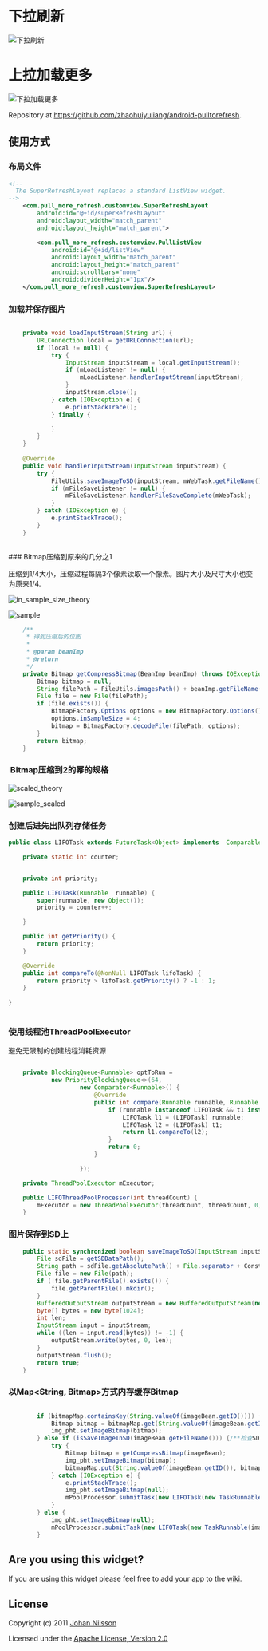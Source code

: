 # 下拉刷新

![下拉刷新](https://github.com/zhaohuiyuliang/android-pulltorefresh/blob/master/raw/master/pull_refresh.png)

# 上拉加载更多
![下拉加载更多](https://github.com/zhaohuiyuliang/android-pulltorefresh/blob/master/raw/master/more_refresh.png)

Repository at <https://github.com/zhaohuiyuliang/android-pulltorefresh>.

## 使用方式

### 布局文件

``` xml
<!--
  The SuperRefreshLayout replaces a standard ListView widget.
-->
    <com.pull_more_refresh.customview.SuperRefreshLayout
        android:id="@+id/superRefreshLayout"
        android:layout_width="match_parent"
        android:layout_height="match_parent">

        <com.pull_more_refresh.customview.PullListView
            android:id="@+id/listView"
            android:layout_width="match_parent"
            android:layout_height="match_parent"
            android:scrollbars="none"
            android:dividerHeight="1px"/>
    </com.pull_more_refresh.customview.SuperRefreshLayout>
```

### 加载并保存图片

``` java

    private void loadInputStream(String url) {
        URLConnection local = getURLConnection(url);
        if (local != null) {
            try {
                InputStream inputStream = local.getInputStream();
                if (mLoadListener != null) {
                    mLoadListener.handlerInputStream(inputStream);
                }
                inputStream.close();
            } catch (IOException e) {
                e.printStackTrace();
            } finally {

            }
        }
    }
    
    @Override
    public void handlerInputStream(InputStream inputStream) {
        try {
            FileUtils.saveImageToSD(inputStream, mWebTask.getFileName());
            if (mFileSaveListener != null) {
                mFileSaveListener.handlerFileSaveComplete(mWebTask);
            }
        } catch (IOException e) {
            e.printStackTrace();
        }
    }
    
```


### Bitmap压缩到原来的几分之1


压缩到1/4大小，压缩过程每隔3个像素读取一个像素。图片大小及尺寸大小也变为原来1/4.

![in_sample_size_theory](https://github.com/zhaohuiyuliang/android-pulltorefresh/blob/master/raw/master/in_sample_size_theory.png)

![sample](https://github.com/zhaohuiyuliang/android-pulltorefresh/blob/master/raw/master/in_sample_size.png)

```java
    /**
     * 得到压缩后的位图
     *
     * @param beanImp
     * @return
     */
    private Bitmap getCompressBitmap(BeanImp beanImp) throws IOException {
        Bitmap bitmap = null;
        String filePath = FileUtils.imagesPath() + beanImp.getFileName();
        File file = new File(filePath);
        if (file.exists()) {
            BitmapFactory.Options options = new BitmapFactory.Options();
            options.inSampleSize = 4;
            bitmap = BitmapFactory.decodeFile(filePath, options);
        }
        return bitmap;
    }
```
    
###  Bitmap压缩到2的幂的规格


![scaled_theory](https://github.com/zhaohuiyuliang/android-pulltorefresh/blob/master/raw/master/scaled_theory.png)



![sample_scaled](https://github.com/zhaohuiyuliang/android-pulltorefresh/blob/master/raw/master/sample_scaled.png)





### 创建后进先出队列存储任务

```java
public class LIFOTask extends FutureTask<Object> implements  Comparable<LIFOTask> {

    private static int counter;


    private int priority;

    public LIFOTask(Runnable  runnable) {
        super(runnable, new Object());
        priority = counter++;

    }

    public int getPriority() {
        return priority;
    }

    @Override
    public int compareTo(@NonNull LIFOTask lifoTask) {
        return priority > lifoTask.getPriority() ? -1 : 1;
    }
    
}



```

### 使用线程池ThreadPoolExecutor


避免无限制的创建线程消耗资源
```java

    private BlockingQueue<Runnable> optToRun =
            new PriorityBlockingQueue<>(64,
                    new Comparator<Runnable>() {
                        @Override
                        public int compare(Runnable runnable, Runnable t1) {
                            if (runnable instanceof LIFOTask && t1 instanceof LIFOTask) {
                                LIFOTask l1 = (LIFOTask) runnable;
                                LIFOTask l2 = (LIFOTask) t1;
                                return l1.compareTo(l2);
                            }
                            return 0;
                        }

                    });

    private ThreadPoolExecutor mExecutor;

    public LIFOThreadPoolProcessor(int threadCount) {
        mExecutor = new ThreadPoolExecutor(threadCount, threadCount, 0, TimeUnit.SECONDS, optToRun);
    }
```

### 图片保存到SD上

```java
    public static synchronized boolean saveImageToSD(InputStream inputStream, String fileName) throws IOException {
        File sdFile = getSDDataPath();
        String path = sdFile.getAbsolutePath() + File.separator + Constants.IMAGE_PATH + File.separator + fileName;
        File file = new File(path);
        if (!file.getParentFile().exists()) {
            file.getParentFile().mkdir();
        }
        BufferedOutputStream outputStream = new BufferedOutputStream(new FileOutputStream(file));
        byte[] bytes = new byte[1024];
        int len;
        InputStream input = inputStream;
        while ((len = input.read(bytes)) != -1) {
            outputStream.write(bytes, 0, len);
        }
        outputStream.flush();
        return true;
    }

```

### 以Map<String, Bitmap>方式内存缓存Bitmap

```java

        if (bitmapMap.containsKey(String.valueOf(imageBean.getID()))) {/**检查内存*/
            Bitmap bitmap = bitmapMap.get(String.valueOf(imageBean.getID()));
            img_pht.setImageBitmap(bitmap);
        } else if (isSaveImageInSD(imageBean.getFileName())) {/**检查SD卡*/
            try {
                Bitmap bitmap = getCompressBitmap(imageBean);
                img_pht.setImageBitmap(bitmap);
                bitmapMap.put(String.valueOf(imageBean.getID()), bitmap);
            } catch (IOException e) {
                e.printStackTrace();
                img_pht.setImageBitmap(null);
                mPoolProcessor.submitTask(new LIFOTask(new TaskRunnable(imageBean, this)));
            }
        } else {
            img_pht.setImageBitmap(null);
            mPoolProcessor.submitTask(new LIFOTask(new TaskRunnable(imageBean, this)));
        }

```


## Are you using this widget?

If you are using this widget please feel free to add your app to the
[wiki](https://github.com/johannilsson/android-pulltorefresh/wiki/Apps).

## License
Copyright (c) 2011 [Johan Nilsson](http://markupartist.com)

Licensed under the [Apache License, Version 2.0](http://www.apache.org/licenses/LICENSE-2.0.html)


